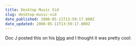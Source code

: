 ```yaml
---
title: Desktop Music Vid
slug: desktop-music-vid
date_published: 2008-05-11T13:59:17.000Z
date_updated: 2008-05-11T13:59:17.000Z
---
```


Doc J posted this on his [blog](http://michaeljohnson0664.blogspot.com/) and I thought it was pretty cool:
